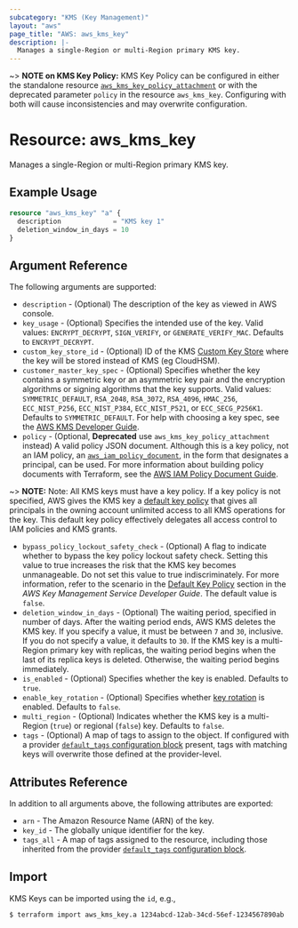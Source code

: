 ```yaml
---
subcategory: "KMS (Key Management)"
layout: "aws"
page_title: "AWS: aws_kms_key"
description: |-
  Manages a single-Region or multi-Region primary KMS key.
---
```


~> **NOTE on KMS Key Policy:** KMS Key Policy can be configured in either the standalone resource [`aws_kms_key_policy_attachment`](kms_key_policy_attachment.html)
or with the deprecated parameter `policy` in the resource `aws_kms_key`.
Configuring with both will cause inconsistencies and may overwrite configuration.

# Resource: aws_kms_key

Manages a single-Region or multi-Region primary KMS key.

## Example Usage

```terraform
resource "aws_kms_key" "a" {
  description             = "KMS key 1"
  deletion_window_in_days = 10
}
```

## Argument Reference

The following arguments are supported:

* `description` - (Optional) The description of the key as viewed in AWS console.
* `key_usage` - (Optional) Specifies the intended use of the key. Valid values: `ENCRYPT_DECRYPT`, `SIGN_VERIFY`, or `GENERATE_VERIFY_MAC`.
Defaults to `ENCRYPT_DECRYPT`.
* `custom_key_store_id` - (Optional) ID of the KMS [Custom Key Store](https://docs.aws.amazon.com/kms/latest/developerguide/create-cmk-keystore.html) where the key will be stored instead of KMS (eg CloudHSM).
* `customer_master_key_spec` - (Optional) Specifies whether the key contains a symmetric key or an asymmetric key pair and the encryption algorithms or signing algorithms that the key supports.
Valid values: `SYMMETRIC_DEFAULT`,  `RSA_2048`, `RSA_3072`, `RSA_4096`, `HMAC_256`, `ECC_NIST_P256`, `ECC_NIST_P384`, `ECC_NIST_P521`, or `ECC_SECG_P256K1`. Defaults to `SYMMETRIC_DEFAULT`. For help with choosing a key spec, see the [AWS KMS Developer Guide](https://docs.aws.amazon.com/kms/latest/developerguide/symm-asymm-choose.html).
* `policy` - (Optional, **Deprecated** use `aws_kms_key_policy_attachment` instead) A valid policy JSON document. Although this is a key policy, not an IAM policy, an [`aws_iam_policy_document`](https://registry.terraform.io/providers/hashicorp/aws/latest/docs/data-sources/iam_policy_document), in the form that designates a principal, can be used. For more information about building policy documents with Terraform, see the [AWS IAM Policy Document Guide](https://learn.hashicorp.com/terraform/aws/iam-policy).

~> **NOTE:** Note: All KMS keys must have a key policy. If a key policy is not specified, AWS gives the KMS key a [default key policy](https://docs.aws.amazon.com/kms/latest/developerguide/key-policies.html#key-policy-default) that gives all principals in the owning account unlimited access to all KMS operations for the key. This default key policy effectively delegates all access control to IAM policies and KMS grants.

* `bypass_policy_lockout_safety_check` - (Optional) A flag to indicate whether to bypass the key policy lockout safety check.
Setting this value to true increases the risk that the KMS key becomes unmanageable. Do not set this value to true indiscriminately.
For more information, refer to the scenario in the [Default Key Policy](https://docs.aws.amazon.com/kms/latest/developerguide/key-policies.html#key-policy-default-allow-root-enable-iam) section in the _AWS Key Management Service Developer Guide_.
The default value is `false`.
* `deletion_window_in_days` - (Optional) The waiting period, specified in number of days. After the waiting period ends, AWS KMS deletes the KMS key.
If you specify a value, it must be between `7` and `30`, inclusive. If you do not specify a value, it defaults to `30`.
If the KMS key is a multi-Region primary key with replicas, the waiting period begins when the last of its replica keys is deleted. Otherwise, the waiting period begins immediately.
* `is_enabled` - (Optional) Specifies whether the key is enabled. Defaults to `true`.
* `enable_key_rotation` - (Optional) Specifies whether [key rotation](http://docs.aws.amazon.com/kms/latest/developerguide/rotate-keys.html) is enabled. Defaults to `false`.
* `multi_region` - (Optional) Indicates whether the KMS key is a multi-Region (`true`) or regional (`false`) key. Defaults to `false`.
* `tags` - (Optional) A map of tags to assign to the object. If configured with a provider [`default_tags` configuration block](https://registry.terraform.io/providers/hashicorp/aws/latest/docs#default_tags-configuration-block) present, tags with matching keys will overwrite those defined at the provider-level.

## Attributes Reference

In addition to all arguments above, the following attributes are exported:

* `arn` - The Amazon Resource Name (ARN) of the key.
* `key_id` - The globally unique identifier for the key.
* `tags_all` - A map of tags assigned to the resource, including those inherited from the provider [`default_tags` configuration block](https://registry.terraform.io/providers/hashicorp/aws/latest/docs#default_tags-configuration-block).

## Import

KMS Keys can be imported using the `id`, e.g.,

```
$ terraform import aws_kms_key.a 1234abcd-12ab-34cd-56ef-1234567890ab
```
